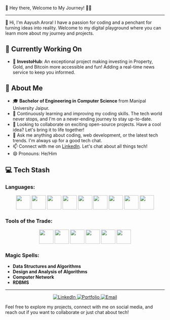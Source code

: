 🚀 Hey there, Welcome to My Journey! 👨‍💻

---

👋 Hi, I'm Aayush Arora! I have a passion for coding and a penchant for turning ideas into reality. Welcome to my digital playground where you can learn more about my journey and projects.

## 🚀 Currently Working On
- 🔭 **InvestoHub**: An exceptional project making investing in Property, Gold, and Bitcoin more accessible and fun! Adding a real-time news service to keep you informed.

## 🌟 About Me
- 🎓 **Bachelor of Engineering in Computer Science** from Manipal University Jaipur.
- 🌱 Continuously learning and improving my coding skills. The tech world never stops, and I'm on a never-ending journey to stay up-to-date.
- 👯 Looking to collaborate on exciting open-source projects. Have a cool idea? Let's bring it to life together!
- 💬 Ask me anything about coding, web development, or the latest tech trends. I'm always up for a good tech chat.
- 📫 Connect with me on [LinkedIn](https://www.linkedin.com/in/aayusharora14/). Let's chat about all things tech!
- 😄 Pronouns: He/Him

## 💻 Tech Stash

### **Languages:**
<p align="center">
  <img src="https://img.icons8.com/color/48/000000/c-programming.png" width="45" height="45"/> 
  <img src="https://img.icons8.com/color/48/000000/python.png" width="45" height="45"/> 
  <img src="https://img.icons8.com/color/48/000000/java-coffee-cup-logo.png" width="45" height="45"/>
  <img src="https://img.icons8.com/color/48/000000/html-5.png" width="45" height="45"/> 
  <img src="https://img.icons8.com/color/48/000000/javascript.png" width="45" height="45"/>
  <img src="https://img.icons8.com/color/48/000000/sql.png" width="45" height="45"/>
  <img src="https://img.icons8.com/color/48/000000/php.png" width="45" height="45"/>
  <img src="https://img.icons8.com/color/48/000000/react-native.png" width="45" height="45"/>
  <img src="https://img.icons8.com/color/48/000000/css3.png" width="45" height="45"/>
</p>

### **Tools of the Trade:**
<p align="center">
  <img src="https://img.icons8.com/color/48/000000/visual-studio-code-2019.png" width="45" height="45"/>
  <img src="https://img.icons8.com/color/48/000000/pycharm.png" width="45" height="45"/> 
  <img src="https://img.icons8.com/color/48/000000/eclipse.png" width="45" height="45"/>
  <img src="https://img.icons8.com/color/48/000000/android-studio.png" width="45" height="45"/>
  <img src="https://img.icons8.com/color/48/000000/microsoft.png" width="45" height="45"/>
  <img src="https://img.icons8.com/fluency/48/000000/github.png" width="45" height="45"/>
</p>

### **Magic Spells:**
- **Data Structures and Algorithms**
- **Design and Analysis of Algorithms**
- **Computer Network**
- **RDBMS**

---

<div align="center">
  <a href="https://www.linkedin.com/in/aayusharora14/">
    <img src="https://img.shields.io/badge/LinkedIn-Connect-%230077B5?style=for-the-badge&logo=linkedin&logoColor=white" alt="LinkedIn"/>
  </a>
  <a href="https://your-portfolio-link.com">
    <img src="https://img.shields.io/badge/Portfolio-View%20My%20Work-%2304AA6D?style=for-the-badge&logo=firefox&logoColor=white" alt="Portfolio"/>
  </a>
  <a href="mailto:aayusharora2510@gmail.com">
    <img src="https://img.shields.io/badge/Email-Contact%20Me-%230078D4?style=for-the-badge&logo=gmail&logoColor=white" alt="Email"/>
  </a>
</div>

Feel free to explore my projects, connect with me on social media, and reach out if you want to collaborate or just chat about tech!





